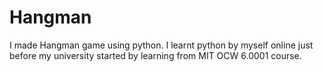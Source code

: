 # Hangman
I made Hangman game using python. I learnt python by myself online just before my university started by learning from MIT OCW 6.0001 course.
